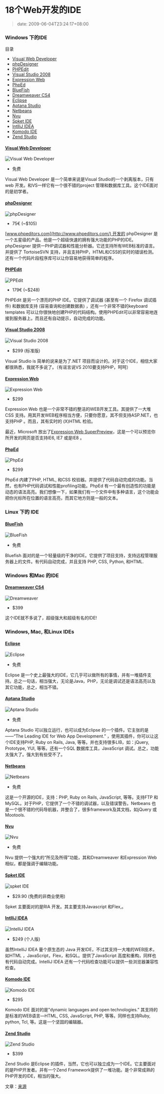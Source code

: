 # 18个Web开发的IDE
>date: 2009-06-04T23:24:17+08:00



### Windows 下的IDE




目录



* [Visual Web Developer](#Visual_Web_Developer "Visual Web Developer")
* [phpDesigner](#phpDesigner "phpDesigner")
* [PHPEdit](#PHPEdit "PHPEdit")
* [Visual Studio 2008](#Visual_Studio_2008 "Visual Studio 2008")
* [Expression Web](#Expression_Web "Expression Web")
* [PhpEd](#PhpEd "PhpEd")
* [BlueFish](#BlueFish "BlueFish")
* [Dreamweaver CS4](#Dreamweaver_CS4 "Dreamweaver CS4")
* [Eclipse](#Eclipse "Eclipse")
* [Aptana Studio](#Aptana_Studio "Aptana Studio")
* [Netbeans](#Netbeans "Netbeans")
* [Nvu](#Nvu "Nvu")
* [Spket IDE](#Spket_IDE "Spket IDE")
* [IntlliJ IDEA](#IntlliJ_IDEA "IntlliJ IDEA")
* [Komodo IDE](#Komodo_IDE "Komodo IDE")
* [Zend Studio](#Zend_Studio "Zend Studio")

#### [Visual Web Developer](http://www.microsoft.com/express/vwd/)


![Visual Web Developer](http://nettuts.s3.amazonaws.com/341_ides/visual_web_developer.jpg)
* 免费


Visual Web Developer 是一个简单来说是Visual Studio的一个剥离版本，只有web 开发。和VS一样它有一个很不错的project 管理和数据库工具。这个IDE面对的是初学者。



#### [phpDesigner](http://www.mpsoftware.dk/phpdesigner.php)


![phpDesigner](http://nettuts.s3.amazonaws.com/341_ides/phpdesigner.png)
* 75€ (~$105)


[www.phpeditors.com](http://www.phpeditors.com/) 开发的 phpDesigner 是一个五星级的产品。他是一个超级快速的拥有强大功能的PHP的IDE。phpDesigner 提供一PHP调试器和性能分析器。它还支持所有WEB标准的语言。并提供了 TortoiseSVN 支持，并且支持PHP，HTML和CSS的实时的错误检测。还有一个代码片段程序库可以让你容易地获得简单的程序。


#### [PHPEdit](http://www.phpedit.com/)


![PPEdit](http://nettuts.s3.amazonaws.com/341_ides/phpedit.png)
* 179€ (~$248)


PHPEdit 是另一个漂亮的PHP IDE。它提供了调试器 (甚至有一个 Firefox 调试插件) 和数据库支持 (容易查询和创建数据表) ，还有一个非常不错的keyboard templates 可以让你很快地创建PHP的代码结构。使用PHPEdit可以非常容易地连接到服务器上。而且还有自动提示，自动完成的功能。


#### [Visual Studio 2008](http://www.microsoft.com/visualstudio/en-us/products/standard/default.mspx)


![Visual Studio 2008](http://nettuts.s3.amazonaws.com/341_ides/visual_studio.png)
* $299 (标准版)


Visual Studio is 简单的说来是为了.NET 项目而设计的。对于这个IDE，相信大家都很熟悉，我就不多说了。（有谣言说VS 2010要支持PHP，呵呵）


#### [Expression Web](http://www.microsoft.com/expression/products/overview.aspx?key=web)


![Expression Web](http://nettuts.s3.amazonaws.com/341_ides/expression_web.png)
* $299


Expression Web 也是一个非常不错的整洁的WEB开发工具。其提供了一大堆CSS 支持。用其开发WEB程序相当方便，只要你愿意，其不但支持ASP.NET，也支持PHP 。而且，其有实时的 (X)HTML 检验。


最近，Microsoft 放出了[Expression Web SuperPreview](http://www.microsoft.com/Expression/features/default.aspx?key=webpreview)，这是一个可以预览你所开发的网页是否支持IE6, IE7 或是IE8 。


#### [PhpEd](http://www.nusphere.com/products/phped.htm)


![PhpEd](http://nettuts.s3.amazonaws.com/341_ides/phped.jpg)
* $299


PhpEd 内建了PHP, HTML, 和CSS 校验器。并提供了代码自动完成的功能。当然，也有PHP代码调试和性能profiling功能。PhpEd 有一个最有创造性的功能是动态的语法高亮。我们想像一下，如果我们有一个文件中有多种语言，这个功能会把你光标所在位置的语言高亮，而其它地方则是一般的文本。


### Linux 下的 IDE


#### [BlueFish](http://bluefish.openoffice.nl/)


![BlueFish](http://nettuts.s3.amazonaws.com/341_ides/bluefish.png)
* 免费


Bluefish 面对的是一个轻量级的干净的IDE。它提供了项目支持，支持远程管理服务器上的文件。有代码自动完成，并且支持 PHP, CSS, Python, 和HTML.


### Windows 和Mac 的IDE


#### [Dreamweaver CS4](http://www.adobe.com/products/dreamweaver/)


![Dreamweaver](http://nettuts.s3.amazonaws.com/341_ides/dreamweaver.png)
* $399


这个IDE就不多说了，超级强大和超级有名的IDE!


### Windows, Mac, 和Linux IDEs


#### [Eclipse](http://www.eclipse.org/)


![Eclipse](http://nettuts.s3.amazonaws.com/341_ides/eclipse.png)
* 免费


Eclipse 是一个史上最强大的IDE，它几乎可以做所有的事情，并有一堆插件支持。总之一句话，相当强大，无论是Java，PHP，无论是调试还是语法高亮以及其它功能，总之，相当不错。


#### [Aptana Studio](http://aptana.com/)


![Aptana Studio](http://nettuts.s3.amazonaws.com/341_ides/aptana.png)
* 免费


Aptana Studio 可以独立运行，也可以成为Eclipse 的一个插件。它主张的是——“The Leading IDE for Web App Development.” ，使用其插件，你可以让这个IDE支持PHP, Ruby on Rails, Java, 等等。并也支持很多LIB，如：jQuery, Prototype, YUI, 等等。还有一个SQL 数据库工具，JavaScript 调试。总之，功能太强大了。强大到有些受不了。


#### [Netbeans](http://www.netbeans.org/)


![Netbeans](http://nettuts.s3.amazonaws.com/341_ides/netbeans.png)
* 免费


这是一个开源的IDE，支持：PHP, Ruby on Rails, JavaScript, 等等。支持FTP 和MySQL。对于PHP，它提供了一个不错的调试器，以及错误警告。Netbeans 也是一个很不错的代码导航器，并整合了，很多framework及其文档，如jQuery 或Mootools.


#### [Nvu](http://net2.com/nvu/)


![Nvu](http://nettuts.s3.amazonaws.com/341_ides/nvu.png)
* 免费


Nvu 提供一个强大的“所见及所得”功能，其和Dreamweaver 和Expression Web相似，都是强调于编辑功能。


#### [Spket IDE](http://spket.com/)


![spket IDE](http://nettuts.s3.amazonaws.com/341_ides/spket.png)
* $29.90 (免费的非商业使用)


Spket 主要面对的是RIA 开发。其主要支持Javascript 和Flex,。


#### [IntlliJ IDEA](http://www.jetbrains.com/idea/features/index.html)


![IntelliJ IDEA](http://nettuts.s3.amazonaws.com/341_ides/intellij_idea.png)
* $249 (个人版)


虽然IntelliJ IDEA 量个原生态的 Java 开发IDE，不过其支持一大堆的WEB技术，如HTML ，JavaScript，Flex，和SQL。提供了JavaScript 高度和重构，同样也有代码自动完成。IntelliJ IDEA 还有一个代码检查功能可以提供一些浏览器兼容性检查。


#### [Komodo IDE](http://www.activestate.com/komodo/)


![Komodo IDE](http://nettuts.s3.amazonaws.com/341_ides/komodo_ide.png)
* $295


Komodo IDE 面对的是”dynamic languages and open technologies.” 其支持的是标准的WEB语言—HTML, CSS, JavaScript, PHP, 等等。同样也支持Ruby, python, Tcl, 等。这是一个坚固的编辑器。


#### [Zend Studio](http://www.zend.com/en/products/studio/)


![Zend Studio](http://nettuts.s3.amazonaws.com/341_ides/zend_studio.png)
* $399


Zend Studio 是Eclipse 的插件，当然，它也可以独立成为一个IDE。它主要面对的是PHP开发者。并有一个Zend Framework提供了一堆功能。是个非常成熟的PHP开发的IDE，相当的强大。


文章：[来源](http://net.tutsplus.com/articles/web-roundups/18-ides-for-windows-mac-linux/)



